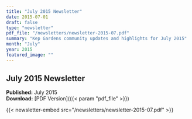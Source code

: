 ```yaml
---
title: "July 2015 Newsletter"
date: 2015-07-01
draft: false
type: "newsletter"
pdf_file: "/newsletters/newsletter-2015-07.pdf"
summary: "Kep Gardens community updates and highlights for July 2015"
month: "July"
year: 2015
featured_image: ""
---
```


## July 2015 Newsletter

**Published:** July 2015  
**Download:** [PDF Version]({{< param "pdf_file" >}})

{{< newsletter-embed src="/newsletters/newsletter-2015-07.pdf" >}}
